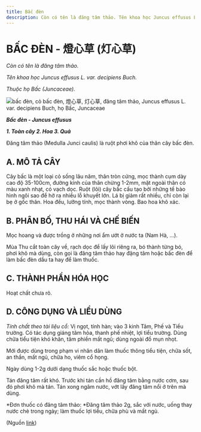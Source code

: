 ```yaml
---
title: Bấc đèn
description: Còn có tên là đăng tâm thảo. Tên khoa học Juncus effusus L. var. decipiens Buch. Thuộc họ Bấc (Juncaceae). Đăng tâm thảo (Medulla Junci caulis) là ruột phơi khô của thân cây bấc đèn.
---
```

# BẤC ĐÈN - 燈心草 (灯心草)

*Còn có tên là đăng tâm thảo.*

*Tên khoa học Juncus effusus L. var. decipiens Buch.*

*Thuộc họ Bấc (Juncaceae).*

![bấc đèn, cỏ bấc đèn, 燈心草, 灯心草, đăng tâm thảo, Juncus effusus L. var. decipiens Buch, họ Bấc, Juncaceae](/imgs/do-tat-loi/ctvvtvn/bac-den.jpg)

***Bấc đèn - Juncus effusus***

***1\. Toàn cây 2. Hoa 3. Quả***

Đăng tâm thảo (Medulla Junci caulis) là ruột phơi khô của thân cây bấc đèn.

## A. MÔ TẢ CÂY

Cây bấc là một loại cỏ sống lâu năm, thân tròn cứng, mọc thành cụm dày cao độ 35-100cm, đường kính của thân chừng 1-2mm, mặt ngoài thân có màu xanh nhạt, có vạch dọc. Ruột (lõi) cây bấc cấu tạo bởi những tế bào hình ngôi sao để hở ra nhiều lỗ khuyết lớn. Lá bị giảm rất nhiều, chỉ còn lại bẹ ở gốc thân. Hoa đều, lưỡng tính, mọc thành vòng. Bao hoa khô xác.

## B. PHÂN BỐ, THU HÁI VÀ CHẾ BIẾN

Mọc hoang và được trồng ở những nơi ẩm ướt ở nước ta (Nam Hà, ...).

Mùa Thu cắt toàn cây về, rạch dọc để lấy lõi riêng ra, bó thành từng bó, phơi khô mà dùng, còn gọi là đăng tâm thảo hay đặng tâm hoặc bấc đèn để làm bấc đèn dầu ta hay để làm thuốc.

## C. THÀNH PHẦN HÓA HỌC

Hoạt chất chưa rõ.

## D. CÔNG DỤNG VÀ LIỀU DÙNG

*Tính chất theo tài liệu cổ:* Vị ngọt, tính hàn; vào 3 kinh Tâm, Phế và Tiểu trường. Có tác dụng giáng tâm hỏa, thanh phế nhiệt, lợi tiểu trường. Dùng chữa tiểu tiện khó khăn, tâm phiền mất ngủ; dùng ngoài đồ mụn nhọt.

Mới được dùng trong phạm vi nhân dân làm thuốc thông tiểu tiện, chữa sốt, an thần, mất ngủ, chữa ho, viêm cổ họng.

Ngày dùng 1-2g dưới dạng thuốc sắc hoặc thuốc bột.

Tán đăng tâm rất khó. Trước khi tán cần hồ đăng tâm bằng nước cơm, sau đó phơi khô mà tán. Tán xong ngâm nước, vớt lấy đăng tâm nổi ở trên mà dùng.

*Đơn thuốc có đăng tâm thảo: *Đăng tâm thảo 2g, sắc với nước, uống thay nước chè trong ngày; làm thuốc lợi tiểu, chữa phù và mất ngủ.

(Nguồn <a href="http://www.thuocvuonnha.com/nhung-cay-thuoc-va-vi-thuoc-viet-nam/ket-qua-tra-cuu/bac-den" target="_blank">link</a>)
